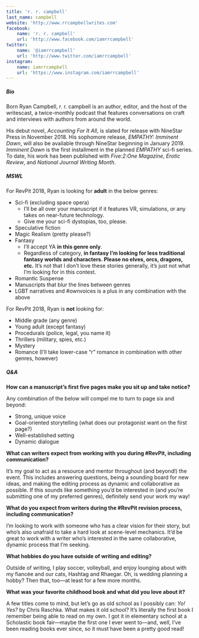 ```yaml
---
title: 'r. r. campbell'
last_name: campbell
website: 'http://www.rrcampbellwrites.com'
facebook:
    name: 'r. r. campbell'
    url: 'http://www.facebook.com/iamrrcampbell'
twitter:
    name: '@iamrrcampbell'
    url: 'http://www.twitter.com/iamrrcampbell'
instagram:
    name: iamrrcampbell
    url: 'https://www.instagram.com/iamrrcampbell'
---
```


##### Bio

Born Ryan Campbell, r. r. campbell is an author, editor, and the host of the writescast, a twice-monthly podcast that features conversations on craft and interviews with authors from around the world.

His debut novel, _Accounting For It All_, is slated for release with NineStar Press in November 2018. His sophomore release, _EMPATHY: Imminent Dawn_, will also be available through NineStar beginning in January 2019. _Imminent Dawn_ is the first installment in the planned _EMPATHY_ sci-fi series. To date, his work has been published with _Five:2:One Magazine_, _Erotic Review_, and _National Journal Writing Month_.

##### MSWL

For RevPit 2018, Ryan is looking for **adult** in the below genres:
 * Sci-fi (excluding space opera)
     * I’ll be all over your manuscript if it features VR, simulations, or any takes on near-future technology.
     * Give me your sci-fi dystopias, too, please.
 * Speculative fiction
 * Magic Realism (pretty please?)
 * Fantasy
     * I’ll accept YA **in this genre only**.
     * Regardless of category, **in fantasy I’m looking for less traditional fantasy worlds and characters. Please no elves, orcs, dragons, etc.** It’s not that I don’t love these stories generally, it’s just not what I’m looking for in this contest.
 * Romantic Suspense
 * Manuscripts that blur the lines between genres
 * LGBT narratives and #ownvoices is a plus in any combination with the above

For RevPit 2018, Ryan is **not** looking for:
 * Middle grade (any genre)
 * Young adult (except fantasy)
 * Procedurals (police, legal, you name it)
 * Thrillers (military, spies, etc.)
 * Mystery
 * Romance (I’ll take lower-case “r” romance in combination with other genres, however)

##### Q&A

**How can a manuscript’s first five pages make you sit up and take notice?**

Any combination of the below will compel me to turn to page six and beyond:
 * Strong, unique voice
 * Goal-oriented storytelling (what does our protagonist want on the first page?)
 * Well-established setting
 * Dynamic dialogue
 
**What can writers expect from working with you during #RevPit, including communication?**

It’s my goal to act as a resource and mentor throughout (and beyond!) the event. This includes answering questions, being a sounding board for new ideas, and making the editing process as dynamic and collaborative as possible. If this sounds like something you’d be interested in (and you’re submitting one of my preferred genres), definitely send your work my way!
 
**What do you expect from writers during the #RevPit revision process, including communication?**

I’m looking to work with someone who has a clear vision for their story, but who’s also unafraid to take a hard look at scene-level mechanics. It’d be great to work with a writer who’s interested in the same collaborative, dynamic process that I’m seeking.
 
**What hobbies do you have outside of writing and editing?**

Outside of writing, I play soccer, volleyball, and enjoy lounging about with my fiancée and our cats, Hashtag and Rhaegar. Oh, is wedding planning a hobby? Then that, too—at least for a few more months.
 
**What was your favorite childhood book and what did you love about it?**

A few titles come to mind, but let’s go as old school as I possibly can: _Yo! Yes?_ by Chris Raschka. What makes it old school? It’s literally the first book I remember being able to read on my own. I got it in elementary school at a Scholastic book fair—maybe the first one I ever went to—and, well, I’ve been reading books ever since, so it must have been a pretty good read!
